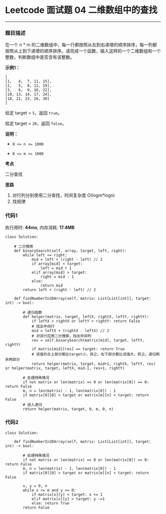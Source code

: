 # Leetcode 面试题 04 二维数组中的查找
***
### 题目描述

在一个 n * m 的二维数组中，每一行都按照从左到右递增的顺序排序，每一列都按照从上到下递增的顺序排序。请完成一个函数，输入这样的一个二维数组和一个整数，判断数组中是否含有该整数。

**示例1：**    

	[
    [1,   4,  7, 11, 15],
    [2,   5,  8, 12, 19],
    [3,   6,  9, 16, 22],
    [10, 13, 14, 17, 24],
    [18, 21, 23, 26, 30]
    ]
    
给定 target = `5`，返回 `true`。

给定 target = `20`，返回 `false`。


	
**说明：**

* `0 <= n <= 1000`

* `0 <= m <= 1000`


**考点**

二分查找

**思路**

1. 对行列分别使用二分查找，时间复杂度 O(logm*logn)
2. 找规律


### 代码1
执行用时: **44ms**, 内存消耗: **17.4MB**

```
class Solution:
    
    # 二分搜索
    def binarySearch(self, array, target, left, right):      
        while left <= right:           
            mid = left + (right - left) // 2            
            if array[mid] < target:
                left = mid + 1
            elif array[mid] > target:
                right = mid - 1
            else:
                return mid
        return left + (right - left) // 2
    
    def findNumberIn2DArray(self, matrix: List[List[int]], target: int) -> bool:
        
        # 递归函数
        def helper(matrix, target, leftX, rightX, leftY, rightY):
            if leftX > rightX or leftY > rightY: return False
            # 找出中间行
            mid = leftX + (rightX - leftX) // 2
            # 对该行应用二分搜索，找出中间列
            res = self.binarySearch(matrix[mid], target, leftY, rightY)
            if matrix[mid][res] == target: return True
            # 该值的左上部分都比target小，弃之。右下部分都比该值大，弃之。递归剩余两部分
            return helper(matrix, target, mid+1, rightX, leftY, res) or helper(matrix, target, leftX, mid-1, res+1, rightY)
        
        # 处理特殊情况
        if not matrix or len(matrix) == 0 or len(matrix[0]) == 0: return False
        m, n = len(matrix) - 1, len(matrix[0]) - 1
        if matrix[0][0] > target or matrix[m][n] < target: return False
        # 进入递归
        return helper(matrix, target, 0, m, 0, n)        
```

### 代码2
```
class Solution:
    
    def findNumberIn2DArray(self, matrix: List[List[int]], target: int) -> bool:
        
        # 处理特殊情况
        if not matrix or len(matrix) == 0 or len(matrix[0]) == 0: return False
        m, n = len(matrix) - 1, len(matrix[0]) - 1
        if matrix[0][0] > target or matrix[m][n] < target: return False

        x, y = 0, n
        while x <= m and y >= 0:
            if matrix[x][y] < target: x += 1
            elif matrix[x][y] > target: y -=1
            else: return True
        return False
```





